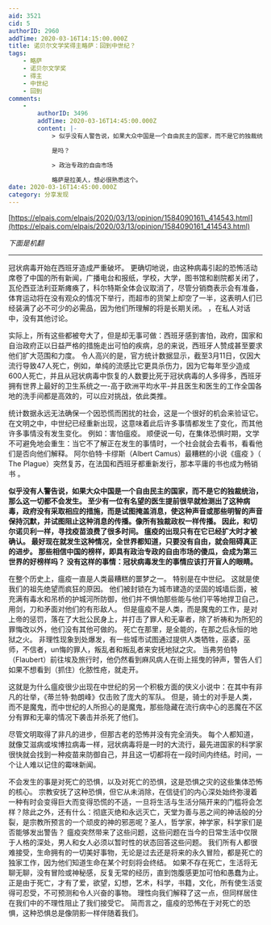 ```yaml
---
aid: 3521
cid: 5
authorID: 2960
addTime: 2020-03-16T14:15:00.000Z
title: 诺贝尔文学奖得主略萨：回到中世纪？
tags:
    - 略萨
    - 诺贝尔文学奖
    - 得主
    - 中世纪
    - 回到
comments:
    -
        authorID: 3496
        addTime: 2020-03-16T14:45:00.000Z
        content: |-
            > 似乎没有人警告说，如果大众中国是一个自由民主的国家，而不是它的独裁统治，那么这一切都不会发生。

            是吗？

            > 政治专政的自由市场

            略萨是拉美人，想必很熟悉这个。
date: 2020-03-16T14:45:00.000Z
category: 分享发现
---
```


[https://elpais.com/elpais/2020/03/13/opinion/1584090161\_414543.html](https://elpais.com/elpais/2020/03/13/opinion/1584090161_414543.html)

_下面是机翻_

* * *

冠状病毒开始在西班牙造成严重破坏。 更确切地说，由这种病毒引起的恐怖活动席卷了中国的所有新闻，广播电台和报纸，学校，大学，图书馆和剧院都关闭了，瓦伦西亚法利亚斯瘫痪了，科尔特斯全体会议取消了，尽管分销商表示会有准备，体育运动将在没有观众的情况下举行，而超市的货架上却空了一半，这表明人们已经装满了必不可少的必需品，因为他们所理解的将是长期关闭。 ，在私人对话中，没有其他讨论。

实际上，所有这些都被夸大了，但是却无事可做：西班牙感到害怕，政府，国家和自治政府正以日益严格的措施走出可怕的疾病，总的来说，西班牙人赞成甚至要求他们扩大范围和力度。 令人高兴的是，官方统计数据显示，截至3月11日，仅因大流行导致47人死亡，例如，单纯的流感比它更具杀伤力，因为它每年至少造成600人死亡，并且从冠状病毒中恢复的人数要比死于冠状病毒的人多得多，西班牙拥有世界上最好的卫生系统之一-高于欧洲平均水平-并且医生和医生的工作全国各地的洗手间都是高效的，可以应对挑战，依此类推。

统计数据永远无法确保一个因恐慌而困扰的社会，这是一个很好的机会来验证它。 在文明之中，中世纪已经重新出现，这意味着此后许多事情都发生了变化，而其他许多事情没有发生变化。 例如：害怕瘟疫。 顺便说一句，在集体恐惧时期，文学不可避免地会重生：当它不了解正在发生的事情时，一个社会就会去看书，看看他们是否向他们解释。 阿尔伯特·卡缪斯（Albert Camus）最糟糕的小说《瘟疫 》（ The Plague）突然复苏，在法国和西班牙都重新发行，那本平庸的书也成为畅销书 。

**似乎没有人警告说，如果大众中国是一个自由民主的国家，而不是它的独裁统治，那么这一切都不会发生。 至少有一位有名望的医生提前很早就检测出了这种病毒，政府没有采取相应的措施，而是试图掩盖消息，使这种声音或那些明智的声音保持沉默，并试图阻止这种消息的传播。像所有独裁政权一样传播。 因此，和切尔诺贝利一样，寻找疫苗浪费了很多时间。 瘟疫的出现只有在它已经扩大时才被确认。 最好现在就发生这种情况，全世界都知道，只要没有自由，就会阻碍真正的进步。 那些相信中国的榜样，即具有政治专政的自由市场的傻瓜，会成为第三世界的好榜样吗？ 没有这样的事情：冠状病毒发生的事情应该打开盲人的眼睛。**

在整个历史上，瘟疫一直是人类最糟糕的噩梦之一。 特别是在中世纪。 这就是使我们的祖先绝望而疯狂的原因。 他们被封锁在为城市建造的坚固的城墙后面，被充满有毒水和吊桥的护城河所防御，他们并不惧怕那些能与他们平等地捍卫自己，用剑，刀和矛面对他们的有形敌人。 但是瘟疫不是人类，而是魔鬼的工作，是对上帝的惩罚，落在了大批公民身上，并打击了罪人和无辜者，除了祈祷和为所犯的罪悔改以外，他们没有其他可做的。 死亡在那里，是全能的，在那之后永恒的地狱之火。 非理性现象到处爆发，有一些城市试图通过提供人类牺牲，巫婆，巫师，不信者，un悔的罪人，叛乱者和叛乱者来安抚地狱之灾。 当弗劳伯特（Flaubert）前往埃及旅行时，他仍然看到麻风病人在街上摇曳的钟声，警告人们如果不想看到（抓住）化脓性疮，就走开。

这就是为什么瘟疫很少出现在中世纪的另一个积极方面的侠义小说中：在其中有非凡的壮举，《蒂兰特·勃朗峰》仅击败了庞大的军队。 但是，骑士的对手是人类，而不是魔鬼，而中世纪的人所担心的是魔鬼，那些隐藏在流行病中心的恶魔在不区分有罪和无辜的情况下袭击并杀死了他们。

尽管文明取得了非凡的进步，但那古老的恐怖并没有完全消失。 每个人都知道，就像艾滋病或埃博拉病毒一样，冠状病毒将是一时的大流行，最先进国家的科学家很快就会找到一种疫苗来防御自己，并且这一切都将在一段时间内终结。时间，一个让人难以记住的霉味新闻。

不会发生的事是对死亡的恐惧，以及对死亡的恐惧，这是恐惧之灾的这些集体恐怖的核心。 宗教安抚了这种恐惧，但它从未消除，在信徒们的内心深处始终弥漫着一种有时会变得巨大而变得恐慌的不适，一旦将生活与生活分隔开来的门槛将会怎样？除此之外，还有什么：彻底灭绝和永远灭亡，天堂为善与恶之间的神话般的分裂，是宗教所预言的一个顽皮的神的邪恶呢？圣人，哲学家，神学家，科学家们是否能够发出警告？ 瘟疫突然带来了这些问题，这些问题在当今的日常生活中仅限于人格的深处，男人和女人必须以暂时性的状态回答这些问题。 我们所有人都很难接受，生命拥有的一切美好事物，无论是过去还是将来的永久冒险，都是死亡的独家工作，因为他们知道生命在某个时刻将会终结。 如果不存在死亡，生活将无聊无聊，没有冒险或神秘感，反复无常的经历，直到饱腹感更加可怕和愚蠢为止。 正是由于死亡，才有了爱，欲望，幻想，艺术，科学，书籍，文化，所有使生活变得可忍受，不可预测和令人兴奋的事物。 理性向我们解释了这一点，但同样居住在我们中的不理性阻止了我们接受它。 简而言之，瘟疫的恐怖在于对死亡的恐惧，这种恐惧总是像阴影一样伴随着我们。
